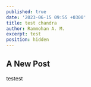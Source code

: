 ```yaml
---
published: true
date: '2023-06-15 09:55 +0300'
title: test chandra
author: Rammohan A. M.
excerpt: test
position: hidden
---
```

## A New Post

testest
